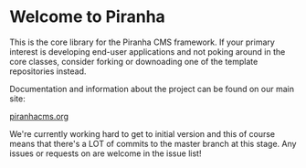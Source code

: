 ﻿Welcome to Piranha 
==================
This is the core library for the Piranha CMS framework. If your primary interest
is developing end-user applications and not poking around in the core classes, 
consider forking or downoading one of the template repositories instead.

Documentation and information about the project can be found on our main site:

<a href="http://www.piranhacms.org">piranhacms.org</a>

We're currently working hard to get to initial version and this of course means
that there's a LOT of commits to the master branch at this stage. Any issues or
requests on are welcome in the issue list!

